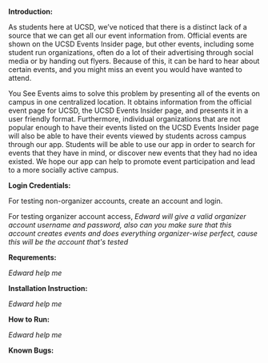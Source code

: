 **Introduction:**

As students here at UCSD, we’ve noticed that there is a distinct lack of a source that we can get all our event information from. Official events are shown on the UCSD Events Insider page, but other events, including some student run organizations, often do a lot of their advertising through social media or by handing out flyers. Because of this, it can be hard to hear about certain events, and you might miss an event you would have wanted to attend. 

You See Events aims to solve this problem by presenting all of the events on campus in one centralized location. It obtains information from the official event page for UCSD, the UCSD Events Insider page, and presents it in a user friendly format. Furthermore, individual organizations that are not popular enough to have their events listed on the UCSD Events Insider page will also be able to have their events viewed by students across campus through our app. Students will be able to use our app in order to search for events that they have in mind, or discover new events that they had no idea existed. We hope our app can help to promote event participation and lead to a more socially active campus. 


**Login Credentials:**

For testing non-organizer accounts, create an account and login.

For testing organizer account access,   *Edward will give a valid organizer account username and password, also can you make sure that this account creates events and does everything organizer-wise perfect, cause this will be the account that's tested*

**Requrements:**

*Edward help me*

**Installation Instruction:**

*Edward help me*

**How to Run:**

*Edward help me*

**Known Bugs:**



